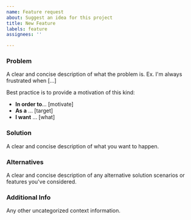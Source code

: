 ```yaml
---
name: Feature request
about: Suggest an idea for this project
title: New Feature
labels: feature
assignees: ''

---
```


### Problem

A clear and concise description of what the problem is. Ex. I'm always frustrated when [...]

Best practice is to provide a motivation of this kind:

* **In order to**... [motivate]
* **As a** ... [target]
* **I want** ... [what]

### Solution 

A clear and concise description of what you want to happen.

### Alternatives 

A clear and concise description of any alternative solution scenarios or features you've considered.

### Additional Info

Any other uncategorized context information.

